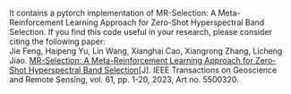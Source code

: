 It contains a pytorch implementation of MR-Selection: A Meta-Reinforcement Learning Approach for Zero-Shot Hyperspectral Band Selection. 
If you find this code useful in your research, please consider citing the following paper:  
Jie Feng, Haipeng Yu, Lin Wang, Xianghai Cao, Xiangrong Zhang, Licheng Jiao. [MR-Selection: A Meta-Reinforcement Learning Approach for Zero-Shot Hyperspectral Band Selection](https://ieeexplore.ieee.org/document/9998526/)[J]. IEEE Transactions on Geoscience and Remote Sensing, vol. 61, pp. 1-20, 2023, Art no. 5500320.


